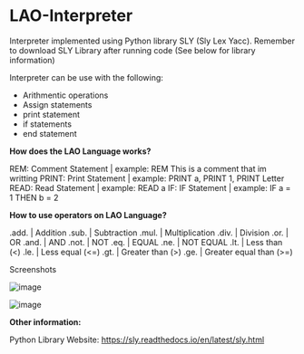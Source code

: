 # LAO-Interpreter
Interpreter implemented using Python library SLY (Sly Lex Yacc). Remember to download SLY Library after running code (See below for library information)

Interpreter can be use with the following:

- Arithmentic operations
- Assign statements
- print statement
- if statements
- end statement


**How does the LAO Language works?**

REM: Comment Statement | example: REM This is a comment that im writting 
PRINT: Print Statement | example: PRINT a, PRINT 1, PRINT Letter
READ: Read Statement   | example: READ a
IF: IF Statement       | example: IF a = 1 THEN b = 2

**How to use operators on LAO Language?**

.add. | Addition
.sub. | Subtraction
.mul. | Multiplication
.div. | Division
.or.  | OR
.and. | AND
.not. | NOT
.eq.  | EQUAL
.ne.  | NOT EQUAL
.lt.  | Less than (<)
.le.  | Less equal (<=)
.gt.  | Greater than (>)
.ge.  | Greater equal than (>=)

Screenshots

![image](https://user-images.githubusercontent.com/47388246/125690326-d389cbe9-033b-4521-8b0e-b643f74305ae.png)

![image](https://user-images.githubusercontent.com/47388246/125691646-5ec85e1a-a4f0-4424-9aae-ba35570b92e6.png)


**Other information:**

Python Library Website: https://sly.readthedocs.io/en/latest/sly.html
